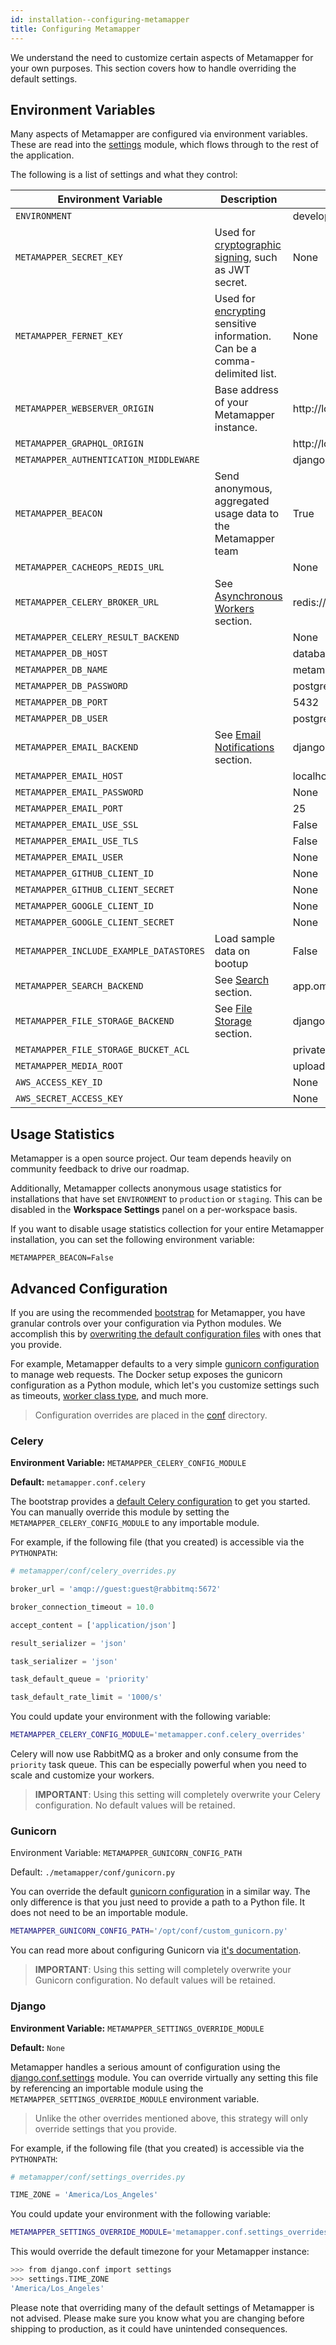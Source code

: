 ```yaml
---
id: installation--configuring-metamapper
title: Configuring Metamapper
---
```


We understand the need to customize certain aspects of Metamapper for your own purposes. This section covers how to handle overriding the default settings.

## Environment Variables

Many aspects of Metamapper are configured via environment variables. These are read into the [settings](https://github.com/getmetamapper/metamapper/blob/master/metamapper/settings.py) module, which flows through to the rest of the application.

The following is a list of settings and what they control:

| Environment Variable                   | Description | Default Value |
|-----------------------------------------|-------------|---------------|
| `ENVIRONMENT`                           |    | development |
| `METAMAPPER_SECRET_KEY`                 | Used for [cryptographic signing](https://docs.djangoproject.com/en/2.2/ref/settings/#secret-key), such as JWT secret. | None |
| `METAMAPPER_FERNET_KEY`                 | Used for [encrypting](https://cryptography.io/en/latest/fernet/) sensitive information. Can be a comma-delimited list. | None |
| `METAMAPPER_WEBSERVER_ORIGIN`           | Base address of your Metamapper instance. | http://localhost:5000 |
| `METAMAPPER_GRAPHQL_ORIGIN`             |    | http://localhost:5000 |
| `METAMAPPER_AUTHENTICATION_MIDDLEWARE`  |    | django.contrib.auth.middleware.AuthenticationMiddleware |
| `METAMAPPER_BEACON`                     | Send anonymous, aggregated usage data to the Metamapper team | True |
| `METAMAPPER_CACHEOPS_REDIS_URL`         |    | None |
| `METAMAPPER_CELERY_BROKER_URL`          | See [Asynchronous Workers](installation--asynchronous-workers) section. | redis://redis:6379/0 |
| `METAMAPPER_CELERY_RESULT_BACKEND`      |    | None |
| `METAMAPPER_DB_HOST`                    |    | database |
| `METAMAPPER_DB_NAME`                    |    | metamapper |
| `METAMAPPER_DB_PASSWORD`                |    | postgres |
| `METAMAPPER_DB_PORT`                    |    | 5432 |
| `METAMAPPER_DB_USER`                    |    | postgres |
| `METAMAPPER_EMAIL_BACKEND`              | See [Email Notifications](installation--email-configuration) section. | django.core.mail.backends.console.EmailBackend |
| `METAMAPPER_EMAIL_HOST`                 |    | localhost |
| `METAMAPPER_EMAIL_PASSWORD`             |    | None |
| `METAMAPPER_EMAIL_PORT`                 |    | 25 |
| `METAMAPPER_EMAIL_USE_SSL`              |    | False |
| `METAMAPPER_EMAIL_USE_TLS`              |    | False |
| `METAMAPPER_EMAIL_USER`                 |    | None |
| `METAMAPPER_GITHUB_CLIENT_ID`           |    | None |
| `METAMAPPER_GITHUB_CLIENT_SECRET`       |    | None |
| `METAMAPPER_GOOGLE_CLIENT_ID`           |    | None |
| `METAMAPPER_GOOGLE_CLIENT_SECRET`       |    | None |
| `METAMAPPER_INCLUDE_EXAMPLE_DATASTORES` | Load sample data on bootup | False |
| `METAMAPPER_SEARCH_BACKEND`             | See [Search](installation--search) section. | app.omnisearch.backends.postgres_search_backend.PostgresSearchBackend |
| `METAMAPPER_FILE_STORAGE_BACKEND`       | See [File Storage](installation--file-storage) section. | django.core.files.storage.FileSystemStorage |
| `METAMAPPER_FILE_STORAGE_BUCKET_ACL`    |    | private |
| `METAMAPPER_MEDIA_ROOT`                 |    | uploads/ |
| `AWS_ACCESS_KEY_ID`                     |    | None |
| `AWS_SECRET_ACCESS_KEY`                 |    | None |

## Usage Statistics

Metamapper is a open source project. Our team depends heavily on community feedback to drive our roadmap.

Additionally, Metamapper collects anonymous usage statistics for installations that have set `ENVIRONMENT` to `production` or `staging`. This can be disabled in the **Workspace Settings** panel on a per-workspace basis.

If you want to disable usage statistics collection for your entire Metamapper installation, you can set the following environment variable:

```
METAMAPPER_BEACON=False
```

## Advanced Configuration

If you are using the recommended [bootstrap](https://github.com/getmetamapper/metamapper-setup) for Metamapper, you have granular controls over your configuration via Python modules. We accomplish this by [overwriting the default configuration files](https://github.com/getmetamapper/metamapper-setup/blob/master/Dockerfile#L5) with ones that you provide.

For example, Metamapper defaults to a very simple [gunicorn configuration](https://github.com/getmetamapper/metamapper/blob/master/metamapper/conf/gunicorn.py) to manage web requests. The Docker setup exposes the gunicorn configuration as a Python module, which let's you customize settings such as timeouts, [worker class type](https://docs.gunicorn.org/en/stable/settings.html#worker-class), and much more.

> Configuration overrides are placed in the [conf](https://github.com/getmetamapper/metamapper-setup/tree/master/metamapper/conf) directory.

### Celery

**Environment Variable:** `METAMAPPER_CELERY_CONFIG_MODULE`

**Default:** `metamapper.conf.celery`

The bootstrap provides a [default Celery configuration](https://github.com/getmetamapper/metamapper-setup/blob/master/config_templates/celery.default.py) to get you started. You can manually override this module by setting the `METAMAPPER_CELERY_CONFIG_MODULE` to any importable module.

For example, if the following file (that you created) is accessible via the `PYTHONPATH`:

```python
# metamapper/conf/celery_overrides.py

broker_url = 'amqp://guest:guest@rabbitmq:5672'

broker_connection_timeout = 10.0

accept_content = ['application/json']

result_serializer = 'json'

task_serializer = 'json'

task_default_queue = 'priority'

task_default_rate_limit = '1000/s'
```

You could update your environment with the following variable:

```bash
METAMAPPER_CELERY_CONFIG_MODULE='metamapper.conf.celery_overrides'
```

Celery will now use RabbitMQ as a broker and only consume from the `priority` task queue. This can be especially powerful when you need to scale and customize your workers.

> **IMPORTANT**: Using this setting will completely overwrite your Celery configuration. No default values will be retained.

### Gunicorn

Environment Variable: `METAMAPPER_GUNICORN_CONFIG_PATH`

Default: `./metamapper/conf/gunicorn.py`

You can override the default [gunicorn configuration](https://github.com/getmetamapper/metamapper-setup/blob/master/config_templates/gunicorn.default.py) in a similar way. The only difference is that you just need to provide a path to a Python file. It does not need to be an importable module.

```bash
METAMAPPER_GUNICORN_CONFIG_PATH='/opt/conf/custom_gunicorn.py'
```

You can read more about configuring Gunicorn via [it's documentation](https://docs.gunicorn.org/en/stable/configure.html).

> **IMPORTANT**: Using this setting will completely overwrite your Gunicorn configuration. No default values will be retained.

### Django

**Environment Variable:** `METAMAPPER_SETTINGS_OVERRIDE_MODULE`

**Default:** `None`

Metamapper handles a serious amount of configuration using the [django.conf.settings](https://github.com/getmetamapper/metamapper/blob/master/metamapper/settings.py) module. You can override virtually any setting this file by referencing an importable module using the `METAMAPPER_SETTINGS_OVERRIDE_MODULE` environment variable.

> Unlike the other overrides mentioned above, this strategy will only override settings that you provide.

For example, if the following file (that you created) is accessible via the `PYTHONPATH`:

```python
# metamapper/conf/settings_overrides.py

TIME_ZONE = 'America/Los_Angeles'
```

You could update your environment with the following variable:

```bash
METAMAPPER_SETTINGS_OVERRIDE_MODULE='metamapper.conf.settings_overrides'
```

This would override the default timezone for your Metamapper instance:

```bash
>>> from django.conf import settings
>>> settings.TIME_ZONE
'America/Los_Angeles'
```

Please note that overriding many of the default settings of Metamapper is not advised. Please make sure you know what you are changing before shipping to production, as it could have unintended consequences.
